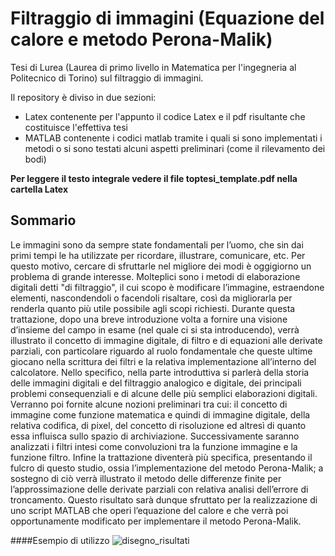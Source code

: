# Filtraggio di immagini (Equazione del calore e metodo Perona-Malik)
Tesi di Lurea (Laurea di primo livello in Matematica per l'ingegneria al Politecnico di Torino) sul filtraggio di immagini.

Il repository è diviso in due sezioni:
- Latex contenente per l'appunto il codice Latex e il pdf risultante che costituisce l'effettiva tesi
- MATLAB contenente i codici matlab tramite i quali si sono implementati i metodi o si sono testati alcuni aspetti preliminari (come il rilevamento dei bodi)

**Per leggere il testo integrale vedere il file toptesi_template.pdf nella cartella Latex**

## Sommario
Le immagini sono da sempre state fondamentali per l’uomo, che sin dai primi tempi le ha utilizzate per ricordare, illustrare, comunicare, etc. Per questo motivo, cercare di sfruttarle nel migliore
dei modi è oggigiorno un problema di grande interesse. Molteplici sono i metodi di elaborazione digitali detti "di filtraggio", il cui scopo è modificare l’immagine, estraendone elementi,
nascondendoli o facendoli risaltare, così da migliorarla per renderla quanto più utile possibile
agli scopi richiesti.
Durante questa trattazione, dopo una breve introduzione volta a fornire una visione d’insieme
del campo in esame (nel quale ci si sta introducendo), verrà illustrato il concetto di immagine
digitale, di filtro e di equazioni alle derivate parziali, con particolare riguardo al ruolo fondamentale che queste ultime giocano nella scrittura dei filtri e la relativa implementazione all’interno
del calcolatore.
Nello specifico, nella parte introduttiva si parlerà della storia delle immagini digitali e del filtraggio analogico e digitale, dei principali problemi consequenziali e di alcune delle più semplici
elaborazioni digitali. Verranno poi fornite alcune nozioni preliminari tra cui: il concetto di immagine come funzione matematica e quindi di immagine digitale, della relativa codifica, di pixel,
del concetto di risoluzione ed altresì di quanto essa influisca sullo spazio di archiviazione. Successivamente saranno analizzati i filtri intesi come convoluzioni tra la funzione immagine e la
funzione filtro.
Infine la trattazione diventerà più specifica, presentando il fulcro di questo studio, ossia l’implementazione del metodo Perona-Malik; a sostegno di ciò verrà illustrato il metodo delle differenze
finite per l’approssimazione delle derivate parziali con relativa analisi dell’errore di troncamento. Questo risultato sarà dunque sfruttato per la realizzazione di uno script MATLAB che operi
l’equazione del calore e che verrà poi opportunamente modificato per implementare il metodo
Perona-Malik.

####Esempio di utilizzo
![disegno_risultati](https://user-images.githubusercontent.com/86683344/180495278-9b721e9b-a676-43db-ba63-c69fdcbc0958.png)

